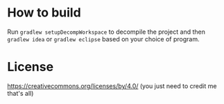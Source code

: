 # How to build

Run ```gradlew setupDecompWorkspace``` to decompile the project and then ```gradlew idea``` or ```gradlew eclipse``` based on your choice of program.

# License
https://creativecommons.org/licenses/by/4.0/
(you just need to credit me that's all)
